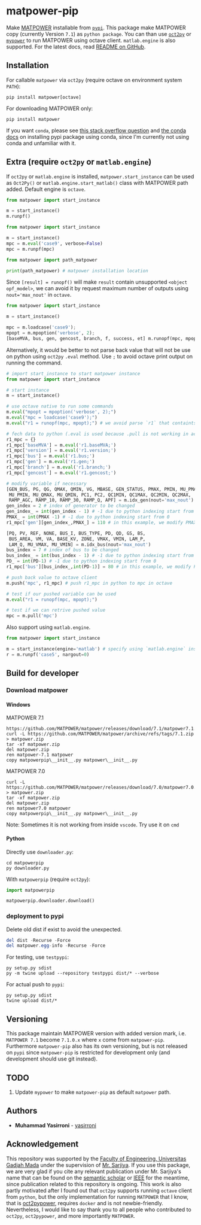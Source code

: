 # matpower-pip

Make [MATPOWER](https://github.com/MATPOWER/matpower) installable from [`pypi`](https://pypi.org/project/matpower/). This package make MATPOWER copy (currently Version `7.1`) as `python package`. You can than use [`oct2py`](https://github.com/blink1073/oct2py) or [`mypower`](https://github.com/yasirroni/mypower) to run MATPOWER using octave client. `matlab.engine` is also supported. For the latest docs, read [README on GitHub](https://github.com/yasirroni/matpower-pip#readme).

## Installation

For callable `matpower` via `oct2py` (require octave on environment system `PATH`):

```plaintext
pip install matpower[octave]
```

For downloading MATPOWER only:

```plaintext
pip install matpower
```

If you want `conda`, please see [this stack overflow question](https://stackoverflow.com/questions/29286624/how-to-install-pypi-packages-using-anaconda-conda-command) and [the conda docs](https://docs.conda.io/projects/conda/en/latest/user-guide/tasks/manage-environments.html#using-pip-in-an-environment) on installing pypi package using conda, since I'm currently not using conda and unfamiliar with it.

## Extra (require `oct2py` or `matlab.engine`)

If `oct2py` or `matlab.engine` is installed, `matpower.start_instance` can be used as `Oct2Py()` or `matlab.engine.start_matlab()` class with MATPOWER path added. Default engine is `octave`.

```python
from matpower import start_instance

m = start_instance()
m.runpf() 
```

```python
from matpower import start_instance

m = start_instance()
mpc = m.eval('case9', verbose=False)
mpc = m.runpf(mpc)
```

```python
from matpower import path_matpower

print(path_matpower) # matpower installation location
```

Since `[result] = runopf()` will make `result` contain unsupported `<object opf_model>`, we can avoid it by request maximum number of outputs using `nout='max_nout'` in `octave`.

```python
from matpower import start_instance

m = start_instance()

mpc = m.loadcase('case9');
mpopt = m.mpoption('verbose', 2);
[baseMVA, bus, gen, gencost, branch, f, success, et] m.runopf(mpc, mpopt, nout='max_nout')
```

Alternatively, it would be better to not parse back value that will not be use on python using `oct2py` `.eval` method. Use `;` to avoid octave print output on running the command.

```python
# import start_instance to start matpower instance
from matpower import start_instance

# start instance
m = start_instance()

# use octave native to run some commands
m.eval("mpopt = mpoption('verbose', 2);")
m.eval("mpc = loadcase('case9');")
m.eval("r1 = runopf(mpc, mpopt);") # we avoid parse `r1` that containts unsupported `<object opf_model>`

# fech data to python (.eval is used because .pull is not working in acessing field)
r1_mpc = {}
r1_mpc['baseMVA'] = m.eval('r1.baseMVA;')
r1_mpc['version'] = m.eval('r1.version;')
r1_mpc['bus'] = m.eval('r1.bus;')
r1_mpc['gen'] = m.eval('r1.gen;')
r1_mpc['branch'] = m.eval('r1.branch;')
r1_mpc['gencost'] = m.eval('r1.gencost;')

# modify variable if necessary
[GEN_BUS, PG, QG, QMAX, QMIN, VG, MBASE, GEN_STATUS, PMAX, PMIN, MU_PMAX, 
 MU_PMIN, MU_QMAX, MU_QMIN, PC1, PC2, QC1MIN, QC1MAX, QC2MIN, QC2MAX, 
 RAMP_AGC, RAMP_10, RAMP_30, RAMP_Q, APF] = m.idx_gen(nout='max_nout')
gen_index = 2 # index of generator to be changed
gen_index_ = int(gen_index - 1) # -1 due to python indexing start from 0
PMAX_ = int(PMAX -1) # -1 due to python indexing start from 0
r1_mpc['gen'][gen_index_,PMAX_] = 110 # in this example, we modify PMAX to be 110

[PQ, PV, REF, NONE, BUS_I, BUS_TYPE, PD, QD, GS, BS, 
 BUS_AREA, VM, VA, BASE_KV, ZONE, VMAX, VMIN, LAM_P, 
 LAM_Q, MU_VMAX, MU_VMIN] = m.idx_bus(nout='max_nout')
bus_index = 7 # index of bus to be changed
bus_index_ = int(bus_index - 1) # -1 due to python indexing start from 0
PD_ = int(PD-1) # -1 due to python indexing start from 0
r1_mpc['bus'][bus_index_,int(PD-1)] = 80 # in this example, we modify PD to be 150

# push back value to octave client
m.push('mpc', r1_mpc) # push r1_mpc in python to mpc in octave

# test if our pushed variable can be used
m.eval("r1 = runopf(mpc, mpopt);")

# test if we can retrive pushed value
mpc = m.pull('mpc')
```

Also support using `matlab.engine`.

```python
from matpower import start_instance

m = start_instance(engine='matlab') # specify using `matlab.engine` instead of `oct2py`
r = m.runpf('case5', nargout=0)
```

## Build for developer

### Download matpower

#### Windows

MATPOWER 7.1

```plaintext
https://github.com/MATPOWER/matpower/releases/download/7.1/matpower7.1.zip
curl -L https://github.com/MATPOWER/matpower/archive/refs/tags/7.1.zip > matpower.zip
tar -xf matpower.zip
del matpower.zip
ren matpower-7.1 matpower
copy matpowerpip\__init__.py matpower\__init__.py
```

MATPOWER 7.0

```plaintext
curl -L https://github.com/MATPOWER/matpower/releases/download/7.0/matpower7.0.zip > matpower.zip
tar -xf matpower.zip
del matpower.zip
ren matpower7.0 matpower
copy matpowerpip\__init__.py matpower\__init__.py
```

Note: Sometimes it is not working from inside `vscode`. Try use it on `cmd`

#### Python

Directly use `downloader.py`:

```plaintext
cd matpowerpip
py downloader.py
```

With `matpowerpip` (require `oct2py`):

```python
import matpowerpip

matpowerpip.downloader.download()
```

### deployment to pypi

Delete old dist if exist to avoid the unexpected.

```powershell
del dist -Recurse -Force
del matpower.egg-info -Recurse -Force
```

For testing, use `testpypi`:

```plaintext
py setup.py sdist
py -m twine upload --repository testpypi dist/* --verbose 
```

For actual push to `pypi`:

```plaintext
py setup.py sdist
twine upload dist/*
```

## Versioning

This package maintain MATPOWER version with added version mark, i.e. `MATPOWER 7.1` become `7.1.0.x` where `x` come from `matpower-pip`. Furthermore `matpower-pip` also has its own versioning, but is not released on `pypi` since `matpower-pip` is restricted for development only (and development should use git instead).

## TODO

1. Update `mypower` to make `matpower-pip` as default `matpower` path.

## Authors

* **Muhammad Yasirroni** - [yasirroni](https://github.com/yasirroni)

## Acknowledgement

This repository was supported by the [Faculty of Engineering, Universitas Gadjah Mada](https://ft.ugm.ac.id/en/) under the supervision of [Mr. Sarjiya](https://www.researchgate.net/profile/Sarjiya_Sarjiya). If you use this package, we are very glad if you cite any relevant publication under Mr. Sarjiya's name that can be found on the [semantic scholar](https://www.semanticscholar.org/author/Sarjiya/2267414) or [IEEE](https://ieeexplore.ieee.org/author/37548066400) for the meantime, since publication related to this repository is ongoing. This work is also partly motivated after I found out that `oct2py` supports running `octave` client from `python`, but the only implementation for running `MATPOWER` that I know, that is [oct2pypower](https://github.com/rwl/oct2pypower), requires `docker` and is not newbie-friendly. Nevertheless, I would like to say thank you to all people who contributed to `oct2py`, `oct2pypower`, and more importantly `MATPOWER`.

